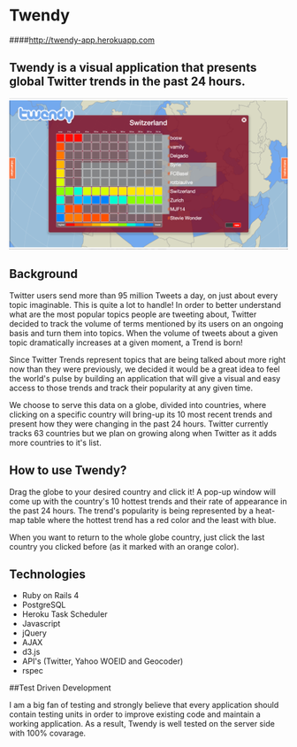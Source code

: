 # Twendy

####<http://twendy-app.herokuapp.com>

## Twendy is a visual application that presents global Twitter trends in the past 24 hours.

![Twendy](/app/assets/images/twendy-switzerland.png "Twendy")

## Background

Twitter users send more than 95 million Tweets a day, on just about every topic imaginable. This is quite a lot to handle! In order to better understand what are the most popular topics people are tweeting about, Twitter decided to track the volume of terms mentioned by its users on an ongoing basis and turn them into topics. When the volume of tweets about a given topic dramatically increases at a given moment, a Trend is born!

Since Twitter Trends represent topics that are being talked about more right now than they were previously, we decided it would be a great idea to feel the world's pulse by building an application that will give a visual and easy access to those trends and track their popularity at any given time. 

We choose to serve this data on a globe, divided into countries, where clicking on a specific country will bring-up its 10 most recent trends and present how they were changing in the past 24 hours. Twitter currently tracks 63 countries but we plan on growing along when Twitter as it adds more countries to it's list.

## How to use Twendy?

Drag the globe to your desired country and click it! A pop-up window will come up with the country's 10 hottest trends and their rate of appearance in the past 24 hours. The trend's popularity is being represented by a heat-map table where the hottest trend has a red color and the least with blue.

When you want to return to the whole globe country, just click the last country you clicked before (as it marked with an orange color).

## Technologies

* Ruby on Rails 4
* PostgreSQL
* Heroku Task Scheduler
* Javascript
* jQuery
* AJAX
* d3.js
* API's (Twitter, Yahoo WOEID and Geocoder)
* rspec

##Test Driven Development

I am a big fan of testing and strongly believe that every application should contain testing units in order to improve existing code and maintain a working application. As a result, Twendy is well tested on the server side with 100% covarage.
